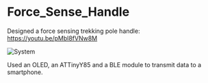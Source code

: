 # Force_Sense_Handle
Designed a force sensing trekking pole handle:
https://youtu.be/pMbl8fVNw8M

![System](https://user-images.githubusercontent.com/74129593/131342896-59b69c6d-592d-457e-8b29-b7828cec3dde.png)


Used an OLED, an ATTinyY85 and a BLE module to transmit data to a smartphone.
